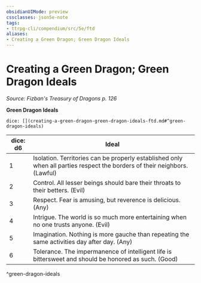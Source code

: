 ```yaml
---
obsidianUIMode: preview
cssclasses: json5e-note
tags:
- ttrpg-cli/compendium/src/5e/ftd
aliases:
- Creating a Green Dragon; Green Dragon Ideals
---
```

# Creating a Green Dragon; Green Dragon Ideals
*Source: Fizban's Treasury of Dragons p. 126* 

**Green Dragon Ideals**

`dice: [](creating-a-green-dragon-green-dragon-ideals-ftd.md#^green-dragon-ideals)`

| dice: d6 | Ideal |
|----------|-------|
| 1 | Isolation. Territories can be properly established only when all parties respect the borders of their neighbors. (Lawful) |
| 2 | Control. All lesser beings should bare their throats to their betters. (Evil) |
| 3 | Respect. Fear is amusing, but reverence is delicious. (Any) |
| 4 | Intrigue. The world is so much more entertaining when no one trusts anyone. (Evil) |
| 5 | Imagination. Nothing is more gauche than repeating the same activities day after day. (Any) |
| 6 | Tolerance. The impermanence of intelligent life is bittersweet and should be honored as such. (Good) |
^green-dragon-ideals